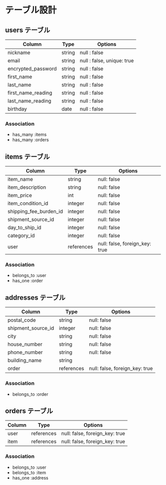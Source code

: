 # テーブル設計

## users テーブル

| Column             | Type   | Options                      |
| ------------------ | ------ | ---------------------------- |
| nickname           | string | null  : false                |
| email              | string | null  : false, unique: true  |
| encrypted_password | string | null  : false                |
| first_name         | string | null  : false                |
| last_name          | string | null  : false                |
| first_name_reading | string | null  : false                |
| last_name_reading  | string | null  : false                |
| birthday           | date   | null  : false                |

### Association

- has_many :items
- has_many :orders

## items テーブル

| Column                 | Type       | Options                        |
| ---------------------- | ---------- | ------------------------------ |
| item_name              | string     | null: false                    |
| item_description       | string     | null: false                    |
| item_price             | int        | null: false                    |
| item_condition_id      | integer    | null: false                    |
| shipping_fee_burden_id | integer    | null: false                    |
| shipment_source_id     | integer    | null: false                    |
| day_to_ship_id         | integer    | null: false                    |
| category_id            | integer    | null: false                    |
| user                   | references | null: false, foreign_key: true |

### Association

- belongs_to :user
- has_one    :order

## addresses テーブル

| Column             | Type       | Options                        |
| ------------------ | ---------- | ------------------------------ |
| postal_code        | string     | null: false                    |
| shipment_source_id | integer    | null: false                    |
| city               | string     | null: false                    |
| house_number       | string     | null: false                    |
| phone_number       | string     | null: false                    |
| building_name      | string     |                                |
| order              | references | null: false, foreign_key: true |

### Association

- belongs_to :order

## orders テーブル

| Column      | Type       | Options                        |
| ----------- | ---------- | ------------------------------ |
| user        | references | null: false, foreign_key: true |
| item        | references | null: false, foreign_key: true |


### Association

- belongs_to :user
- belongs_to :item
- has_one    :address
